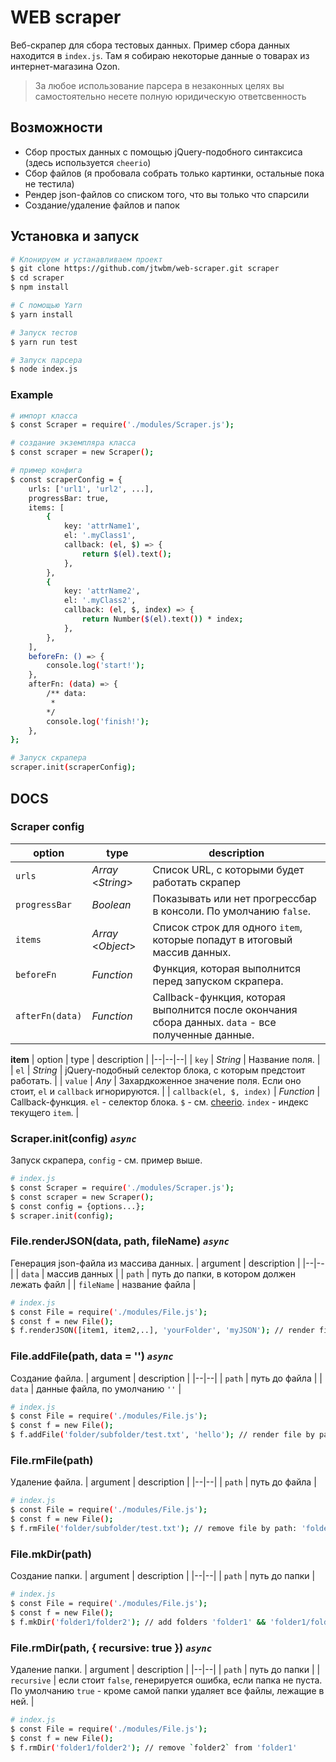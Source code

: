 
# WEB scraper
Веб-скрапер для сбора тестовых данных. Пример сбора данных находится в `index.js`. Там я собираю некоторые данные о товарах из интернет-магазина Ozon.

> За любое использование парсера в незаконных целях вы самостоятельно несете полную юридическую ответсвенность

## Возможности

 - Сбор простых данных с помощью jQuery-подобного синтаксиса (здесь используется `cheerio`)
 - Сбор файлов (я пробовала собрать только картинки, остальные пока не тестила)
 - Рендер json-файлов со списком того, что вы только что спарсили
 - Создание/удаление файлов и папок

## Установка и запуск
```sh
# Клонируем и устанавливаем проект
$ git clone https://github.com/jtwbm/web-scraper.git scraper
$ cd scraper
$ npm install

# С помощью Yarn
$ yarn install

# Запуск тестов
$ yarn run test

# Запуск парсера
$ node index.js
```
### Example
```sh
# импорт класса
$ const Scraper = require('./modules/Scraper.js');

# создание экземпляра класса
$ const scraper = new Scraper();

# пример конфига
$ const scraperConfig = {
	urls: ['url1', 'url2', ...],
	progressBar: true,
	items: [
		{
			key: 'attrName1',
			el: '.myClass1',
			callback: (el, $) => {
				return $(el).text();
			},
		},
		{
			key: 'attrName2',
			el: '.myClass2',
			callback: (el, $, index) => {
				return Number($(el).text()) * index;
			},
		},
	],
	beforeFn: () => {
		console.log('start!');
	},
	afterFn: (data) => {
		/** data:
		 *
		*/
		console.log('finish!');
	},
};

# Запуск скрапера
scraper.init(scraperConfig);
```

## DOCS

### Scraper config
| option | type | description |
|--|--|--|
| `urls` | *Array* <*String*> | Список URL, с которыми будет работать скрапер |
| `progressBar` | *Boolean* | Показывать или нет прогрессбар в консоли. По умолчанию `false`. |
| `items` | *Array* <*Object*> | Список строк для одного `item`, которые попадут в итоговый массив данных. |
| `beforeFn` | *Function* | Функция, которая выполнится перед запуском скрапера. |
| `afterFn(data)` | *Function* | Callback-функция, которая выполнится после окончания сбора данных. `data` - все полученные данные. |

**item**
| option | type | description |
|--|--|--|
| `key` | *String* | Название поля. |
| `el` | *String* | jQuery-подобный селектор блока, с которым предстоит работать. |
| `value` | *Any* | Захардкоженное значение поля. Если оно стоит, `el` и `callback` игнорируются. |
| `callback(el, $, index)` | *Function* | Callback-функция. `el` - селектор блока. `$` - см. [cheerio](https://github.com/cheeriojs/cheerio). `index` - индекс текущего `item`. |


### Scraper.init(config) *`async`*
Запуск скрапера, `config` - см. пример выше.

```sh
# index.js
$ const Scraper = require('./modules/Scraper.js');
$ const scraper = new Scraper();
$ const config = {options...};
$ scraper.init(config);
```
### File.renderJSON(data, path, fileName) *`async`*
Генерация json-файла из массива данных.
| argument | description |
|--|--|
| `data` | массив данных |
| `path` | путь до папки, в котором должен лежать файл |
| `fileName` | название файла |

```sh
# index.js
$ const File = require('./modules/File.js');
$ const f = new File();
$ f.renderJSON([item1, item2,..], 'yourFolder', 'myJSON'); // render file by path: 'yourFolder/myJSON.json'
```

### File.addFile(path, data = '') *`async`*
Создание файла.
| argument | description |
|--|--|
| `path` | путь до файла |
| `data` | данные файла, по умолчанию `''` |

```sh
# index.js
$ const File = require('./modules/File.js');
$ const f = new File();
$ f.addFile('folder/subfolder/test.txt', 'hello'); // render file by path: 'folder/subfolder/test.txt' with text 'hello'
```
### File.rmFile(path) 
Удаление файла.
| argument | description |
|--|--|
| `path` | путь до файла |
```sh
# index.js
$ const File = require('./modules/File.js');
$ const f = new File();
$ f.rmFile('folder/subfolder/test.txt'); // remove file by path: 'folder/subfolder/test.txt'
```
### File.mkDir(path)
Создание папки.
| argument | description |
|--|--|
| `path` | путь до папки |

```sh
# index.js
$ const File = require('./modules/File.js');
$ const f = new File();
$ f.mkDir('folder1/folder2'); // add folders 'folder1' && 'folder1/folder2'
```
### File.rmDir(path, { recursive: true }) *`async`*
Удаление папки.
| argument | description |
|--|--|
| `path` | путь до папки |
| `recursive` | если стоит `false`, генерируется ошибка, если папка не пуста. По умолчанию `true` - кроме самой папки удаляет все файлы, лежащие в ней. |

```sh
# index.js
$ const File = require('./modules/File.js');
$ const f = new File();
$ f.rmDir('folder1/folder2'); // remove `folder2` from 'folder1'
```

